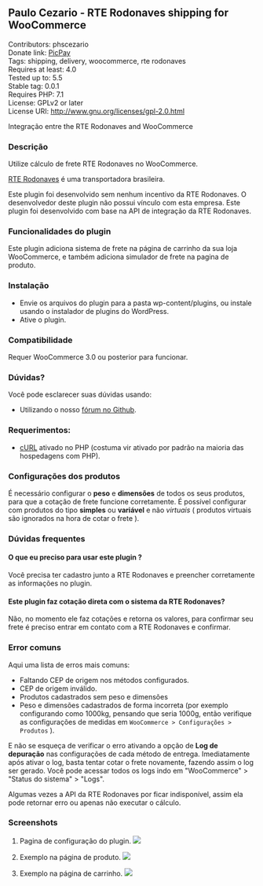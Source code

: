 ## Paulo Cezario - RTE Rodonaves shipping for WooCommerce
Contributors: phscezario  
Donate link: [PicPay](https://picpay.me/phscezario)  
Tags: shipping, delivery, woocommerce, rte rodonaves  
Requires at least: 4.0  
Tested up to: 5.5  
Stable tag: 0.0.1  
Requires PHP: 7.1  
License: GPLv2 or later  
License URI: http://www.gnu.org/licenses/gpl-2.0.html

Integração entre the RTE Rodonaves and WooCommerce

### Descrição
Utilize cálculo de frete RTE Rodonaves no WooCommerce.

[RTE Rodonaves](https://rte.com.br/) é uma transportadora brasileira.

Este plugin foi desenvolvido sem nenhum incentivo da RTE Rodonaves. O desenvolvedor deste plugin não possui vínculo com esta empresa. Este plugin foi desenvolvido com base na API de integração da RTE Rodonaves.

### Funcionalidades do plugin

Este plugin adiciona sistema de frete na página de carrinho da sua loja WooCommerce, e também adiciona simulador de frete na pagina de produto.

### Instalação

- Envie os arquivos do plugin para a pasta wp-content/plugins, ou instale usando o instalador de plugins do WordPress.
- Ative o plugin.

### Compatibilidade

Requer WooCommerce 3.0 ou posterior para funcionar.

### Dúvidas?

Você pode esclarecer suas dúvidas usando:

- Utilizando o nosso [fórum no Github](https://github.com/paulocezario/woocommence-rte-rodonaves-shipping).

### Requerimentos:

- [cURL](https://www.php.net/manual/pt_BR/book.curl.php) ativado no PHP (costuma vir ativado por padrão na maioria das hospedagens com PHP).

### Configurações dos produtos

É necessário configurar o **peso** e **dimensões** de todos os seus produtos, para que a cotação de frete funcione corretamente.
É possível configurar com produtos do tipo **simples** ou **variável** e não *virtuais* ( produtos virtuais são ignorados na hora de cotar o frete ).  

### Dúvidas frequentes

#### O que eu preciso para usar este plugin ?

Você precisa ter cadastro junto a RTE Rodonaves e preencher corretamente as informações no plugin.

#### Este plugin faz cotação direta com o sistema da RTE Rodonaves?

Não, no momento ele faz cotações e retorna os valores, para confirmar seu frete é preciso entrar em contato com a RTE Rodonaves e confirmar.

### Error comuns

Aqui uma lista de erros mais comuns:

- Faltando CEP de origem nos métodos configurados.
- CEP de origem inválido.
- Produtos cadastrados sem peso e dimensões
- Peso e dimensões cadastrados de forma incorreta (por exemplo configurando como 1000kg, pensando que seria 1000g, então verifique as configurações de medidas em `WooCommerce > Configurações > Produtos` ).

E não se esqueça de verificar o erro ativando a opção de **Log de depuração** nas configurações de cada método de entrega. Imediatamente após ativar o log, basta tentar cotar o frete novamente, fazendo assim o log ser gerado. Você pode acessar todos os logs indo em "WooCommerce" > "Status do sistema" > "Logs".

Algumas vezes a API da RTE Rodonaves por ficar indisponível, assim ela pode retornar erro ou apenas não executar o cálculo.

### Screenshots

1. Pagina de configuração do plugin.
![](https://i.imgur.com/2wbZVJ1.png)


2. Exemplo na página de produto.
![](https://i.imgur.com/ZHfpnK1.png)


3. Exemplo na página de carrinho.
![](https://i.imgur.com/fxqOKZg.png)